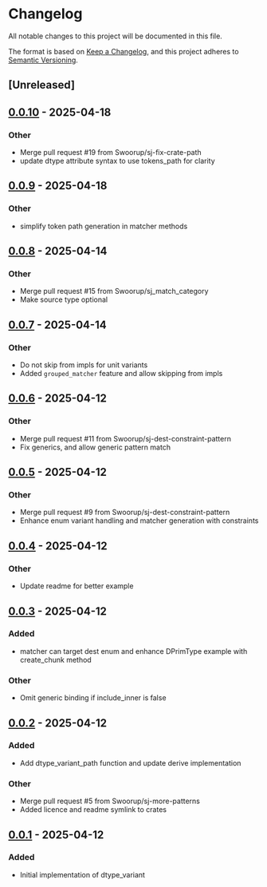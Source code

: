 # Changelog

All notable changes to this project will be documented in this file.

The format is based on [Keep a Changelog](https://keepachangelog.com/en/1.0.0/),
and this project adheres to [Semantic Versioning](https://semver.org/spec/v2.0.0.html).

## [Unreleased]

## [0.0.10](https://github.com/Swoorup/dtype_variant/compare/dtype_variant_derive-v0.0.9...dtype_variant_derive-v0.0.10) - 2025-04-18

### Other

- Merge pull request #19 from Swoorup/sj-fix-crate-path
- update dtype attribute syntax to use tokens_path for clarity

## [0.0.9](https://github.com/Swoorup/dtype_variant/compare/dtype_variant_derive-v0.0.8...dtype_variant_derive-v0.0.9) - 2025-04-18

### Other

- simplify token path generation in matcher methods

## [0.0.8](https://github.com/Swoorup/dtype_variant/compare/dtype_variant_derive-v0.0.7...dtype_variant_derive-v0.0.8) - 2025-04-14

### Other

- Merge pull request #15 from Swoorup/sj_match_category
- Make source type optional

## [0.0.7](https://github.com/Swoorup/dtype_variant/compare/dtype_variant_derive-v0.0.6...dtype_variant_derive-v0.0.7) - 2025-04-14

### Other

- Do not skip from impls for unit variants
- Added `grouped_matcher` feature and allow skipping from impls

## [0.0.6](https://github.com/Swoorup/dtype_variant/compare/dtype_variant_derive-v0.0.5...dtype_variant_derive-v0.0.6) - 2025-04-12

### Other

- Merge pull request #11 from Swoorup/sj-dest-constraint-pattern
- Fix generics, and allow generic pattern match

## [0.0.5](https://github.com/Swoorup/dtype_variant/compare/dtype_variant_derive-v0.0.4...dtype_variant_derive-v0.0.5) - 2025-04-12

### Other

- Merge pull request #9 from Swoorup/sj-dest-constraint-pattern
- Enhance enum variant handling and matcher generation with constraints

## [0.0.4](https://github.com/Swoorup/dtype_variant/compare/dtype_variant_derive-v0.0.3...dtype_variant_derive-v0.0.4) - 2025-04-12

### Other

- Update readme for better example

## [0.0.3](https://github.com/Swoorup/dtype_variant/compare/dtype_variant_derive-v0.0.2...dtype_variant_derive-v0.0.3) - 2025-04-12

### Added

- matcher can target dest enum and enhance DPrimType example with create_chunk method

### Other

- Omit generic binding if include_inner is false

## [0.0.2](https://github.com/Swoorup/dtype_variant/compare/dtype_variant_derive-v0.0.1...dtype_variant_derive-v0.0.2) - 2025-04-12

### Added

- Add dtype_variant_path function and update derive implementation

### Other

- Merge pull request #5 from Swoorup/sj-more-patterns
- Added licence and readme symlink to crates

## [0.0.1](https://github.com/Swoorup/dtype_variant/releases/tag/dtype_variant_derive-v0.0.1) - 2025-04-12

### Added

- Initial implementation of dtype_variant
